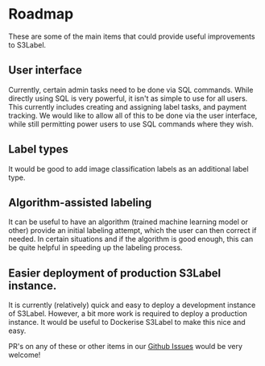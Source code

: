 # Roadmap

These are some of the main items that could provide useful improvements to S3Label.

## User interface

Currently, certain admin tasks need to be done via SQL commands. While directly using SQL is very powerful, it isn't as simple to use for all users. 
This currently includes creating and assigning label tasks, and payment tracking. 
We would like to allow all of this to be done via the user interface, while still permitting power users to use SQL commands where they wish.

## Label types

It would be good to add image classification labels as an additional label type.

## Algorithm-assisted labeling

It can be useful to have an algorithm (trained machine learning model or other) provide an initial labeling attempt, which the user can then correct if needed. In certain situations and if the algorithm is good enough, this can be quite helpful in speeding up the labeling process.

## Easier deployment of production S3Label instance.

It is currently (relatively) quick and easy to deploy a development instance of S3Label. 
However, a bit more work is required to deploy a production instance. 
It would be useful to Dockerise S3Label to make this nice and easy.  

PR's on any of these or other items in our [Github Issues](https://github.com/stonethree/s3label/issues) would be very welcome!
